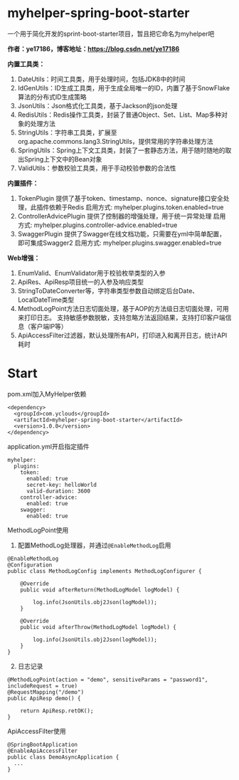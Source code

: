 # myhelper-spring-boot-starter
一个用于简化开发的sprint-boot-starter项目，暂且把它命名为myhelper吧

**作者：ye17186，博客地址：https://blog.csdn.net/ye17186**

**内置工具类：**
1. DateUtils：时间工具类，用于处理时间，包括JDK8中的时间
2. IdGenUtils：ID生成工具类，用于生成全局唯一的ID，内置了基于SnowFlake算法的分布式ID生成策略
3. JsonUtils：Json格式化工具类，基于Jackson的json处理
4. RedisUtils：Redis操作工具类，封装了普通Object、Set、List、Map多种对象的处理方法
5. StringUtils：字符串工具类，扩展至org.apache.commons.lang3.StringUtils，提供常用的字符串处理方法
6. SpringUtils：Spring上下文工具类，封装了一套静态方法，用于随时随地的取出Spring上下文中的Bean对象
7. ValidUtils：参数校验工具类，用于手动校验参数的合法性

**内置插件：**
1. TokenPlugin
提供了基于token、timestamp、nonce、signature接口安全处理，此插件依赖于Redis
启用方式: myhelper.plugins.token.enabled=true
2. ControllerAdvicePlugin
提供了控制器的增强处理，用于统一异常处理
启用方式: myhelper.plugins.controller-advice.enabled=true
3. SwaggerPlugin
提供了Swagger在线文档功能，只需要在yml中简单配置，即可集成Swagger2
启用方式: myhelper.plugins.swagger.enabled=true

**Web增强：**
1. EnumValid、EnumValidator用于校验枚举类型的入参
2. ApiRes、ApiResp项目统一的入参及响应类型
3. StringToDateConverter等，字符串类型参数自动绑定后台Date、LocalDateTime类型
4. MethodLogPoint方法日志切面处理，基于AOP的方法级日志切面处理，可用来打印日志。
支持敏感参数脱敏，支持忽略方法返回结果，支持打印客户端信息（客户端IP等）
5. ApiAccessFilter过滤器，默认处理所有API，打印进入和离开日志，统计API耗时

# Start
pom.xml加入MyHelper依赖
```
<dependency>
  <groupId>com.yclouds</groupId>
  <artifactId>myhelper-spring-boot-starter</artifactId>
  <version>1.0.0</version>
</dependency>
```
application.yml开启指定插件
```
myhelper:
  plugins:
    token:
      enabled: true
      secret-key: helloWorld
      valid-duration: 3600
    controller-advice:
      enabled: true
    swagger:
      enabled: true
```
MethodLogPoint使用

1. 配置MethodLog处理器，并通过```@EnableMethodLog```启用
```
@EnableMethodLog
@Configuration
public class MethodLogConfig implements MethodLogConfigurer {

    @Override
    public void afterReturn(MethodLogModel logModel) {

        log.info(JsonUtils.obj2Json(logModel));
    }

    @Override
    public void afterThrow(MethodLogModel logModel) {

        log.info(JsonUtils.obj2Json(logModel));
    }
}
```
2. 日志记录
```
@MethodLogPoint(action = "demo", sensitiveParams = "password1", includeRequest = true)
@RequestMapping("/demo")
public ApiResp demo() {

    return ApiResp.retOK();
}
```
ApiAccessFilter使用
```
@SpringBootApplication
@EnableApiAccessFilter
public class DemoAsyncApplication {
  ...
}
```


